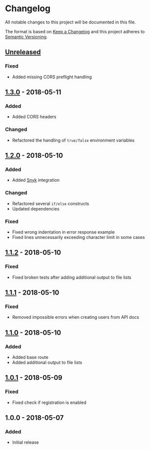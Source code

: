 # Changelog

All notable changes to this project will be documented in this file.

The format is based on [Keep a Changelog](http://keepachangelog.com/en/1.0.0/)
and this project adheres to [Semantic Versioning](http://semver.org/spec/v2.0.0.html).

## [Unreleased]

### Fixed

+ Added missing CORS preflight handling

## [1.3.0] - 2018-05-11

### Added

+ Added CORS headers

### Changed

+ Refactored the handling of `true/false` environment variables

## [1.2.0] - 2018-05-10

### Added

+ Added [Snyk](https://snyk.io) integration

### Changed

+ Refactored several `if/else` constructs
+ Updated dependencies

### Fixed

+ Fixed wrong indentation in error response example
+ Fixed lines unnecessarily exceeding character limit in some cases

## [1.1.2] - 2018-05-10

### Fixed

+ Fixed broken tests after adding additional output to file lists

## [1.1.1] - 2018-05-10

### Fixed

+ Removed impossible errors when creating users from API docs

## [1.1.0] - 2018-05-10

### Added

+ Added base route
+ Added additional output to file lists

## [1.0.1] - 2018-05-09

### Fixed

+ Fixed check if registration is enabled

## 1.0.0 - 2018-05-07

### Added

+ Initial release

[Unreleased]: https://github.com/mserajnik/hydrusrv/compare/1.3.0...develop
[1.3.0]: https://github.com/mserajnik/hydrusrv/compare/1.2.0...1.3.0
[1.2.0]: https://github.com/mserajnik/hydrusrv/compare/1.1.2...1.2.0
[1.1.2]: https://github.com/mserajnik/hydrusrv/compare/1.1.1...1.1.2
[1.1.1]: https://github.com/mserajnik/hydrusrv/compare/1.1.0...1.1.1
[1.1.0]: https://github.com/mserajnik/hydrusrv/compare/1.0.1...1.1.0
[1.0.1]: https://github.com/mserajnik/hydrusrv/compare/1.0.0...1.0.1

